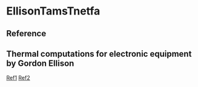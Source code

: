 # EllisonTamsTnetfa
## Reference 
## Thermal computations for electronic equipment by Gordon Ellison

[Ref1](reference/EllisonGordon-ThermalComputationsforElectronics_ConductiveRadiativeandConvectiveAirCooling-CRCPress2010.pdf)
[Ref2](https://www.semanticscholar.org/paper/Thermal-Analysis-Of-An-Electronic-Package-Using-And-Ganesan-Rao/8206d711bdca08967b516eb094e2d7e1a7fac40e)
